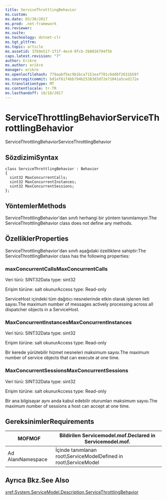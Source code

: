 ```yaml
---
title: ServiceThrottlingBehavior
ms.custom: 
ms.date: 03/30/2017
ms.prod: .net-framework
ms.reviewer: 
ms.suite: 
ms.technology: dotnet-clr
ms.tgt_pltfrm: 
ms.topic: article
ms.assetid: 37b9e517-1f1f-4ec4-9fcb-2b8016794f5b
caps.latest.revision: "7"
author: Erikre
ms.author: erikre
manager: erikre
ms.openlocfilehash: 779aabf5ec9b1bca7151eaf781c6dd6f2631b58f
ms.sourcegitcommit: bd1ef61f4bb794b25383d3d72e71041a5ced172e
ms.translationtype: MT
ms.contentlocale: tr-TR
ms.lasthandoff: 10/18/2017
---
```

# <a name="servicethrottlingbehavior"></a><span data-ttu-id="44fc8-102">ServiceThrottlingBehavior</span><span class="sxs-lookup"><span data-stu-id="44fc8-102">ServiceThrottlingBehavior</span></span>
<span data-ttu-id="44fc8-103">ServiceThrottlingBehavior</span><span class="sxs-lookup"><span data-stu-id="44fc8-103">ServiceThrottlingBehavior</span></span>  
  
## <a name="syntax"></a><span data-ttu-id="44fc8-104">Sözdizimi</span><span class="sxs-lookup"><span data-stu-id="44fc8-104">Syntax</span></span>  
  
```  
class ServiceThrottlingBehavior : Behavior  
{  
  sint32 MaxConcurrentCalls;  
  sint32 MaxConcurrentInstances;  
  sint32 MaxConcurrentSessions;  
};  
```  
  
## <a name="methods"></a><span data-ttu-id="44fc8-105">Yöntemler</span><span class="sxs-lookup"><span data-stu-id="44fc8-105">Methods</span></span>  
 <span data-ttu-id="44fc8-106">ServiceThrottlingBehavior'dan sınıfı herhangi bir yöntem tanımlamıyor.</span><span class="sxs-lookup"><span data-stu-id="44fc8-106">The ServiceThrottlingBehavior class does not define any methods.</span></span>  
  
## <a name="properties"></a><span data-ttu-id="44fc8-107">Özellikler</span><span class="sxs-lookup"><span data-stu-id="44fc8-107">Properties</span></span>  
 <span data-ttu-id="44fc8-108">ServiceThrottlingBehavior'dan sınıfı aşağıdaki özelliklere sahiptir:</span><span class="sxs-lookup"><span data-stu-id="44fc8-108">The ServiceThrottlingBehavior class has the following properties:</span></span>  
  
### <a name="maxconcurrentcalls"></a><span data-ttu-id="44fc8-109">maxConcurrentCalls</span><span class="sxs-lookup"><span data-stu-id="44fc8-109">MaxConcurrentCalls</span></span>  
 <span data-ttu-id="44fc8-110">Veri türü: SINT32</span><span class="sxs-lookup"><span data-stu-id="44fc8-110">Data type: sint32</span></span>  
  
 <span data-ttu-id="44fc8-111">Erişim türüne: salt okunur</span><span class="sxs-lookup"><span data-stu-id="44fc8-111">Access type: Read-only</span></span>  
  
 <span data-ttu-id="44fc8-112">ServiceHost içindeki tüm dağıtıcı nesnelerinde etkin olarak işlenen ileti sayısı.</span><span class="sxs-lookup"><span data-stu-id="44fc8-112">The maximum number of messages actively processing across all dispatcher objects in a ServiceHost.</span></span>  
  
### <a name="maxconcurrentinstances"></a><span data-ttu-id="44fc8-113">MaxConcurrentInstances</span><span class="sxs-lookup"><span data-stu-id="44fc8-113">MaxConcurrentInstances</span></span>  
 <span data-ttu-id="44fc8-114">Veri türü: SINT32</span><span class="sxs-lookup"><span data-stu-id="44fc8-114">Data type: sint32</span></span>  
  
 <span data-ttu-id="44fc8-115">Erişim türüne: salt okunur</span><span class="sxs-lookup"><span data-stu-id="44fc8-115">Access type: Read-only</span></span>  
  
 <span data-ttu-id="44fc8-116">Bir kerede yürütebilir hizmet nesneleri maksimum sayısı.</span><span class="sxs-lookup"><span data-stu-id="44fc8-116">The maximum number of service objects that can execute at one time.</span></span>  
  
### <a name="maxconcurrentsessions"></a><span data-ttu-id="44fc8-117">MaxConcurrentSessions</span><span class="sxs-lookup"><span data-stu-id="44fc8-117">MaxConcurrentSessions</span></span>  
 <span data-ttu-id="44fc8-118">Veri türü: SINT32</span><span class="sxs-lookup"><span data-stu-id="44fc8-118">Data type: sint32</span></span>  
  
 <span data-ttu-id="44fc8-119">Erişim türüne: salt okunur</span><span class="sxs-lookup"><span data-stu-id="44fc8-119">Access type: Read-only</span></span>  
  
 <span data-ttu-id="44fc8-120">Bir ana bilgisayar aynı anda kabul edebilir oturumları maksimum sayısı.</span><span class="sxs-lookup"><span data-stu-id="44fc8-120">The maximum number of sessions a host can accept at one time.</span></span>  
  
## <a name="requirements"></a><span data-ttu-id="44fc8-121">Gereksinimler</span><span class="sxs-lookup"><span data-stu-id="44fc8-121">Requirements</span></span>  
  
|<span data-ttu-id="44fc8-122">MOF</span><span class="sxs-lookup"><span data-stu-id="44fc8-122">MOF</span></span>|<span data-ttu-id="44fc8-123">Bildirilen Servicemodel.mof.</span><span class="sxs-lookup"><span data-stu-id="44fc8-123">Declared in Servicemodel.mof.</span></span>|  
|---------|-----------------------------------|  
|<span data-ttu-id="44fc8-124">Ad Alanı</span><span class="sxs-lookup"><span data-stu-id="44fc8-124">Namespace</span></span>|<span data-ttu-id="44fc8-125">İçinde tanımlanan root\ServiceModel</span><span class="sxs-lookup"><span data-stu-id="44fc8-125">Defined in root\ServiceModel</span></span>|  
  
## <a name="see-also"></a><span data-ttu-id="44fc8-126">Ayrıca Bkz.</span><span class="sxs-lookup"><span data-stu-id="44fc8-126">See Also</span></span>  
 <xref:System.ServiceModel.Description.ServiceThrottlingBehavior>
